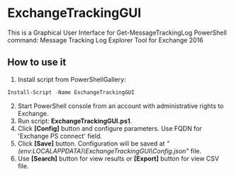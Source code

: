 # ExchangeTrackingGUI
This is a Graphical User Interface for Get-MessageTrackingLog PowerShell command: Message Tracking Log Explorer Tool for Exchange 2016

## How to use it
1. Install script from PowerShellGallery:
  ```powershell
  Install-Script -Name ExchangeTrackingGUI
  ```
2. Start PowerShell console from an account with administrative rights to Exchange.
3. Run script: **ExchangeTrackingGUI.ps1**.
4. Click **[Config]** button and configure parameters. Use FQDN for 'Exchange PS connect' field.
5. Click **[Save]** button. Configuration will be saved at _"$($env:LOCALAPPDATA)\ExchangeTrackingGUI\Config.json"_ file.
6. Use **[Search]** button for view results or **[Export]** button for view CSV file.
